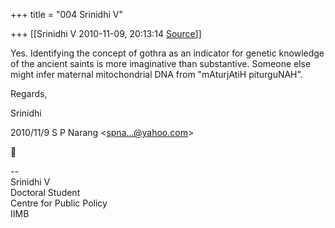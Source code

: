 +++
title = "004 Srinidhi V"

+++
[[Srinidhi V	2010-11-09, 20:13:14 [Source](https://groups.google.com/g/bvparishat/c/xpQzNPT1pLc)]]



Yes. Identifying the concept of gothra as an indicator for genetic knowledge of the ancient saints is more imaginative than substantive. Someone else might infer maternal mitochondrial DNA from "mAturjAtiH piturguNAH".

  

Regards,

Srinidhi  
  

2010/11/9 S P Narang \<[spna...@yahoo.com]()\>



  
  
  
--  
Srinidhi V  
Doctoral Student  
Centre for Public Policy  
IIMB  

